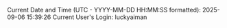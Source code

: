 Current Date and Time (UTC - YYYY-MM-DD HH:MM:SS formatted): 2025-09-06 15:39:26
Current User's Login: luckyaiman
